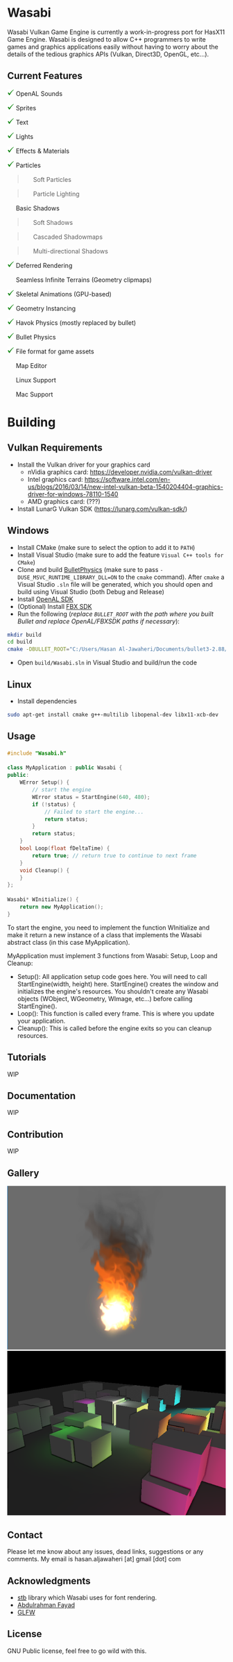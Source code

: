 # Wasabi
Wasabi Vulkan Game Engine is currently a work-in-progress port for HasX11 Game Engine. Wasabi is designed to allow C++ programmers to write games and graphics applications easily without having to worry about the details of the tedious graphics APIs (Vulkan, Direct3D, OpenGL, etc...).

## Current Features
[tick]:
[prog]:

<img src="https://github.com/Hasan-Jawaheri/Wasabi/raw/master/gitstuff/tick.png" width="16" height="16"> OpenAL Sounds

<img src="https://github.com/Hasan-Jawaheri/Wasabi/raw/master/gitstuff/tick.png" width="16" height="16"> Sprites

<img src="https://github.com/Hasan-Jawaheri/Wasabi/raw/master/gitstuff/tick.png" width="16" height="16"> Text

<img src="https://github.com/Hasan-Jawaheri/Wasabi/raw/master/gitstuff/tick.png" width="16" height="16"> Lights

<img src="https://github.com/Hasan-Jawaheri/Wasabi/raw/master/gitstuff/tick.png" width="16" height="16"> Effects & Materials

<img src="https://github.com/Hasan-Jawaheri/Wasabi/raw/master/gitstuff/tick.png" width="16" height="16"> Particles

> <img src="https://github.com/Hasan-Jawaheri/Wasabi/raw/master/gitstuff/wip.ico" width="16" height="16"> Soft Particles

> <img src="https://github.com/Hasan-Jawaheri/Wasabi/raw/master/gitstuff/wip.ico" width="16" height="16"> Particle Lighting

<img src="https://github.com/Hasan-Jawaheri/Wasabi/raw/master/gitstuff/wip.ico" width="16" height="16"> Basic Shadows

> <img src="https://github.com/Hasan-Jawaheri/Wasabi/raw/master/gitstuff/wip.ico" width="16" height="16"> Soft Shadows

> <img src="https://github.com/Hasan-Jawaheri/Wasabi/raw/master/gitstuff/wip.ico" width="16" height="16"> Cascaded Shadowmaps

> <img src="https://github.com/Hasan-Jawaheri/Wasabi/raw/master/gitstuff/wip.ico" width="16" height="16"> Multi-directional Shadows

<img src="https://github.com/Hasan-Jawaheri/Wasabi/raw/master/gitstuff/tick.png" width="16" height="16"> Deferred Rendering

<img src="https://github.com/Hasan-Jawaheri/Wasabi/raw/master/gitstuff/wip.ico" width="16" height="16"> Seamless Infinite Terrains (Geometry clipmaps)

<img src="https://github.com/Hasan-Jawaheri/Wasabi/raw/master/gitstuff/tick.png" width="16" height="16"> Skeletal Animations (GPU-based)

<img src="https://github.com/Hasan-Jawaheri/Wasabi/raw/master/gitstuff/tick.png" width="16" height="16"> Geometry Instancing

<img src="https://github.com/Hasan-Jawaheri/Wasabi/raw/master/gitstuff/tick.png" width="16" height="16"> Havok Physics (mostly replaced by bullet)

<img src="https://github.com/Hasan-Jawaheri/Wasabi/raw/master/gitstuff/tick.png" width="16" height="16"> Bullet Physics

<img src="https://github.com/Hasan-Jawaheri/Wasabi/raw/master/gitstuff/tick.png" width="16" height="16"> File format for game assets

<img src="https://github.com/Hasan-Jawaheri/Wasabi/raw/master/gitstuff/wip.ico" width="16" height="16"> Map Editor

<img src="https://github.com/Hasan-Jawaheri/Wasabi/raw/master/gitstuff/wip.ico" width="16" height="16"> Linux Support

<img src="https://github.com/Hasan-Jawaheri/Wasabi/raw/master/gitstuff/wip.ico" width="16" height="16"> Mac Support

# Building
## Vulkan Requirements
- Install the Vulkan driver for your graphics card
    - nVidia graphics card: https://developer.nvidia.com/vulkan-driver
    - Intel graphics card: https://software.intel.com/en-us/blogs/2016/03/14/new-intel-vulkan-beta-1540204404-graphics-driver-for-windows-78110-1540
    - AMD graphics card: (???)
- Install LunarG Vulkan SDK (https://lunarg.com/vulkan-sdk/)

## Windows
- Install CMake (make sure to select the option to add it to `PATH`)
- Install Visual Studio (make sure to add the feature `Visual C++ tools for CMake`)
- Clone and build [BulletPhysics](https://github.com/bulletphysics/bullet3) (make sure to pass `-DUSE_MSVC_RUNTIME_LIBRARY_DLL=ON` to the `cmake` command). After `cmake` a Visual Studio `.sln` file will be generated, which you should open and build using Visual Studio (both Debug and Release)
- Install [OpenAL SDK](https://www.openal.org/)
- (Optional) Install [FBX SDK](https://www.autodesk.com/developer-network/platform-technologies/fbx-sdk-2019-0)
- Run the following (*replace `BULLET_ROOT` with the path where you built Bullet and replace OpenAL/FBXSDK paths if necessary*):
```bash
mkdir build
cd build
cmake -DBULLET_ROOT="C:/Users/Hasan Al-Jawaheri/Documents/bullet3-2.88/build" -DBULLET_INCLUDE_DIR="C:/Users/Hasan Al-Jawaheri/Documents/bullet3-2.88/src" -DOPENAL_INCLUDE_DIR="c:/Program Files (x86)/OpenAL 1.1 SDK/include" -DOPENAL_LIBRARY="c:/Program Files (x86)/OpenAL 1.1 SDK/libs/Win64/OpenAL32.lib" -DFBXSDK_ROOT="C:/Program Files/Autodesk/FBX/FBX SDK/2019.0" ..
```
- Open `build/Wasabi.sln` in Visual Studio and build/run the code

## Linux
- Install dependencies
```bash
sudo apt-get install cmake g++-multilib libopenal-dev libx11-xcb-dev
```

## Usage

```C++
#include "Wasabi.h"

class MyApplication : public Wasabi {
public:
    WError Setup() {
        // start the engine
        WError status = StartEngine(640, 480);
        if (!status) {
            // Failed to start the engine...
            return status;
        }
        return status;
    }
    bool Loop(float fDeltaTime) {
        return true; // return true to continue to next frame
    }
    void Cleanup() {
    }
};

Wasabi* WInitialize() {
    return new MyApplication();
}
```

To start the engine, you need to implement the function WInitialize and make it return a new instance of a class that implements the Wasabi abstract class (in this case MyApplication).

MyApplication must implement 3 functions from Wasabi: Setup, Loop and Cleanup:

* Setup(): All application setup code goes here. You will need to call StartEngine(width, height) here. StartEngine() creates the window and initializes the engine's resources. You shouldn't create any Wasabi objects (WObject, WGeometry, WImage, etc...) before calling StartEngine().
* Loop(): This function is called every frame. This is where you update your application.
* Cleanup(): This is called before the engine exits so you can cleanup resources.

## Tutorials

WIP

## Documentation

WIP

## Contribution

WIP

## Gallery

<img src="https://github.com/Hasan-Jawaheri/Wasabi/raw/master/gitstuff/particles.png" /> 
<img src="https://github.com/Hasan-Jawaheri/Wasabi/raw/master/gitstuff/ssao.png" /> 

## Contact

Please let me know about any issues, dead links, suggestions or any comments. My email is hasan.aljawaheri [at] gmail [dot] com

## Acknowledgments

* [stb](https://github.com/nothings/stb) library which Wasabi uses for font rendering.
* [Abdulrahman Fayad](https://github.com/aboudfayad)
* [GLFW](https://github.com/glfw/glfw)

## License

GNU Public license, feel free to go wild with this.

